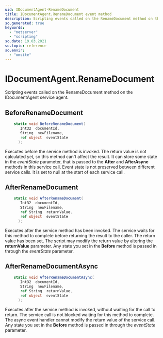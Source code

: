 ```yaml
---
uid: IDocumentAgent-RenameDocument
title: IDocumentAgent.RenameDocument event method
description: Scripting events called on the RenameDocument method on the IDocumentAgent service agent.
so.generated: true
keywords:
  - "netserver"
  - "scripting"
so.date: 19.03.2021
so.topic: reference
so.envir:
  - "onsite"
---
```

# IDocumentAgent.RenameDocument

Scripting events called on the <see cref='M:SuperOffice.CRM.Services.IDocumentAgent.RenameDocument'>RenameDocument</see> method on the <see cref='IDocumentAgent'>IDocumentAgent</see>  service agent.

## BeforeRenameDocument
```cs
    static void BeforeRenameDocument(
       Int32  documentId,
       String  newFilename,
       ref object  eventState
      );
```
Executes before the service method is invoked.
The return value is not calculated yet, so this method can't affect the result.
It can store some state in the *eventState* parameter, that is passed to the **After** and **AfterAsync** methods in this service call.
Event state is not preserved between different service calls. It is set to null at the start of each service call.
## AfterRenameDocument
```cs
    static void AfterRenameDocument(
       Int32  documentId,
       String  newFilename,
       ref String  returnValue,
       ref object  eventState
      );
```
Executes after the service method has been invoked. The service waits for this method to complete before returning the result to the caller.
The return value has been set. The script may modify the return value by altering the **returnValue** parameter.
Any state you set in the **Before** method is passed in through the *eventState* parameter.
## AfterRenameDocumentAsync
```cs
    static void AfterRenameDocumentAsync(
       Int32  documentId,
       String  newFilename,
       ref String  returnValue,
       ref object  eventState
      );
```
Executes after the service method is invoked, without waiting for the call to return.
The service call is not blocked waiting for this method to complete.
The async event handler cannot modify the return value of the service call.
Any state you set in the **Before** method is passed in through the *eventState* parameter.

